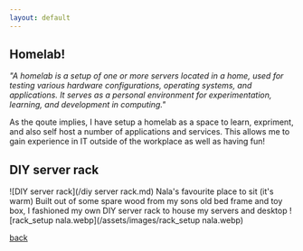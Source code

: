 ```yaml
---
layout: default
---
```


## Homelab!
_"A homelab is a setup of one or more servers located in a home, used for testing various hardware configurations, operating systems, and applications. It serves as a personal environment for experimentation, learning, and development in computing."_

As the qoute implies, I have setup a homelab as a space to learn, expriment, and also self host a number of applications and services. 
This allows me to gain experience in IT outside of the workplace as well as having fun!



## DIY server rack
![DIY server rack](/diy server rack.md)
Nala's favourite place to sit (it's warm)
Built out of some spare wood from my sons old bed frame and toy box, I fashioned my own DIY server rack to house my servers and desktop
![rack_setup nala.webp](/assets/images/rack_setup nala.webp)


[back](./)
